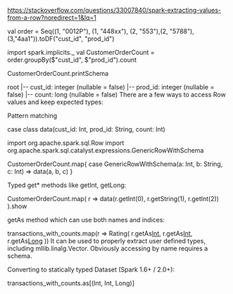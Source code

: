 

https://stackoverflow.com/questions/33007840/spark-extracting-values-from-a-row?noredirect=1&lq=1

val order = Seq((1, "0012P"), (1, "448xx"), (2, "553"),(2, "5788"),(3,"4aa1")).toDF("cust_id", "prod_id")

import spark.implicits._
val CustomerOrderCount = order.groupBy($"cust_id", $"prod_id").count

CustomerOrderCount.printSchema

root
 |-- cust_id: integer (nullable = false)
 |-- prod_id: integer (nullable = false)
 |-- count: long (nullable = false)
There are a few ways to access Row values and keep expected types:

Pattern matching

case class data(cust_id: Int, prod_id: String, count: Int)

import org.apache.spark.sql.Row
import org.apache.spark.sql.catalyst.expressions.GenericRowWithSchema

CustomerOrderCount.map{
  case GenericRowWithSchema(a: Int, b: String, c: Int) => data(a, b, c) 
  } 
  
Typed get* methods like getInt, getLong:

CustomerOrderCount.map(
  r => data(r.getInt(0), r.getString(1), r.getInt(2))
).show

getAs method which can use both names and indices:

transactions_with_counts.map(r => Rating(
  r.getAs[Int]("user_id"), r.getAs[Int]("category_id"), r.getAs[Long](2)
))
It can be used to properly extract user defined types, including mllib.linalg.Vector. Obviously accessing by name requires a schema.

Converting to statically typed Dataset (Spark 1.6+ / 2.0+):

transactions_with_counts.as[(Int, Int, Long)]
